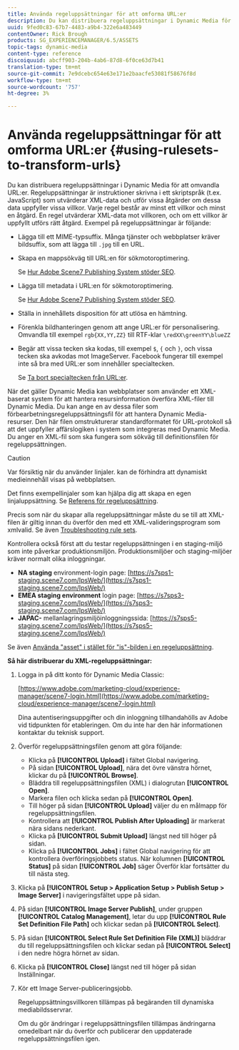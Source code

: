 ```yaml
---
title: Använda regeluppsättningar för att omforma URL:er
description: Du kan distribuera regeluppsättningar i Dynamic Media för att omvandla URL:er. Regeluppsättningar är instruktioner skrivna i ett skriptspråk (t.ex. JavaScript) som utvärderar XML-data och utför vissa åtgärder om dessa data uppfyller vissa villkor.
uuid: 9fed0c83-67b7-4483-a9b4-322e6a483449
contentOwner: Rick Brough
products: SG_EXPERIENCEMANAGER/6.5/ASSETS
topic-tags: dynamic-media
content-type: reference
discoiquuid: abcff903-204b-4ab6-87d8-6f0ce63d7b41
translation-type: tm+mt
source-git-commit: 7e9dcebc654e63e171e2baacfe53081f58676f8d
workflow-type: tm+mt
source-wordcount: '757'
ht-degree: 3%

---
```



# Använda regeluppsättningar för att omforma URL:er {#using-rulesets-to-transform-urls}

Du kan distribuera regeluppsättningar i Dynamic Media för att omvandla URL:er. Regeluppsättningar är instruktioner skrivna i ett skriptspråk (t.ex. JavaScript) som utvärderar XML-data och utför vissa åtgärder om dessa data uppfyller vissa villkor. Varje regel består av minst ett villkor och minst en åtgärd. En regel utvärderar XML-data mot villkoren, och om ett villkor är uppfyllt utförs rätt åtgärd. Exempel på regeluppsättningar är följande:

* Lägga till ett MIME-typsuffix. Många tjänster och webbplatser kräver bildsuffix, som att lägga till `.jpg` till en URL.
* Skapa en mappsökväg till URL:en för sökmotoroptimering.

   Se [Hur Adobe Scene7 Publishing System stöder SEO](/help/assets/assets/s7_seo.pdf).

* Lägga till metadata i URL:en för sökmotoroptimering.

   Se [Hur Adobe Scene7 Publishing System stöder SEO](/help/assets/assets/s7_seo.pdf).

* Ställa in innehållets disposition för att utlösa en hämtning.
* Förenkla bildhanteringen genom att ange URL:er för personalisering. Omvandla till exempel `rgb{XX,YY,ZZ}` till RTF-klar `\redXX\greenYY\blueZZ`

* Begär att vissa tecken ska kodas, till exempel `$`, `{` och `}`, och vissa tecken ska avkodas mot ImageServer. Facebook fungerar till exempel inte så bra med URL:er som innehåller specialtecken.

   Se [Ta bort specialtecken från URL:er](https://helpx.adobe.com/experience-manager/scene7/kb/base/scene7-rulesets/remove-special-characters-urls.html).

När det gäller Dynamic Media kan webbplatser som använder ett XML-baserat system för att hantera resursinformation överföra XML-filer till Dynamic Media. Du kan ange en av dessa filer som förbearbetningsregeluppsättningsfil för att hantera Dynamic Media-resurser. Den här filen omstrukturerar standardformatet för URL-protokoll så att det uppfyller affärslogiken i system som integreras med Dynamic Media. Du anger en XML-fil som ska fungera som sökväg till definitionsfilen för regeluppsättningen.

>[!CAUTION]
>
>Var försiktig när du använder linjaler. kan de förhindra att dynamiskt medieinnehåll visas på webbplatsen.

Det finns exempellinjaler som kan hjälpa dig att skapa en egen linjaluppsättning.
Se [Referens för regeluppsättning](https://docs.adobe.com/content/help/en/dynamic-media-developer-resources/image-serving-api/image-serving-api/rule-set-reference/c-rule-set-reference.html).

Precis som när du skapar alla regeluppsättningar måste du se till att XML-filen är giltig innan du överför den med ett XML-valideringsprogram som xmlvalid.
Se även [Troubleshooting rule sets](https://helpx.adobe.com/experience-manager/scene7/kb/base/scene7-rulesets/scene7-ruleset-troubleshooting.html).

Kontrollera också först att du testar regeluppsättningen i en staging-miljö som inte påverkar produktionsmiljön.
Produktionsmiljöer och staging-miljöer kräver normalt olika inloggningar.

* **NA staging** environment-login page:  [https://s7sps1-staging.scene7.com/IpsWeb/](https://s7sps1-staging.scene7.com/IpsWeb/)
* **EMEA staging environment** login page:  [https://s7sps3-staging.scene7.com/IpsWeb/](https://s7sps3-staging.scene7.com/IpsWeb/)
* **JAPAC-** mellanlagringsmiljöinloggningssida:  [https://s7sps5-staging.scene7.com/IpsWeb/](https://s7sps5-staging.scene7.com/IpsWeb/)

Se även [Använda &quot;asset&quot; i stället för &quot;is&quot;-bilden i en regeluppsättning](https://helpx.adobe.com/experience-manager/scene7/kb/base/scene7-rulesets/ruleset-asset-instead-image.html).

**Så här distribuerar du XML-regeluppsättningar:**

1. Logga in på ditt konto för Dynamic Media Classic:

   [https://www.adobe.com/marketing-cloud/experience-manager/scene7-login.html](https://www.adobe.com/marketing-cloud/experience-manager/scene7-login.html)

   Dina autentiseringsuppgifter och din inloggning tillhandahölls av Adobe vid tidpunkten för etableringen. Om du inte har den här informationen kontaktar du teknisk support.

1. Överför regeluppsättningsfilen genom att göra följande:

   * Klicka på **[!UICONTROL Upload]** i fältet Global navigering.
   * På sidan **[!UICONTROL Upload]**, nära det övre vänstra hörnet, klickar du på **[!UICONTROL Browse]**.
   * Bläddra till regeluppsättningsfilen (XML) i dialogrutan **[!UICONTROL Open]**.
   * Markera filen och klicka sedan på **[!UICONTROL Open]**.
   * Till höger på sidan **[!UICONTROL Upload]** väljer du en målmapp för regeluppsättningsfilen.
   * Kontrollera att **[!UICONTROL Publish After Uploading]** är markerat nära sidans nederkant.
   * Klicka på **[!UICONTROL Submit Upload]** längst ned till höger på sidan.
   * Klicka på **[!UICONTROL Jobs]** i fältet Global navigering för att kontrollera överföringsjobbets status. När kolumnen **[!UICONTROL Status]** på sidan **[!UICONTROL Job]** säger Överför klar fortsätter du till nästa steg.

1. Klicka på **[!UICONTROL Setup > Application Setup > Publish Setup > Image Server]** i navigeringsfältet uppe på sidan.
1. På sidan **[!UICONTROL Image Server Publish]**, under gruppen **[!UICONTROL Catalog Management]**, letar du upp **[!UICONTROL Rule Set Definition File Path]** och klickar sedan på **[!UICONTROL Select]**.
1. På sidan **[!UICONTROL Select Rule Set Definition File (XML)]** bläddrar du till regeluppsättningsfilen och klickar sedan på **[!UICONTROL Select]** i den nedre högra hörnet av sidan.
1. Klicka på **[!UICONTROL Close]** längst ned till höger på sidan Inställningar.
1. Kör ett Image Server-publiceringsjobb.

   Regeluppsättningsvillkoren tillämpas på begäranden till dynamiska mediabildsservrar.

   Om du gör ändringar i regeluppsättningsfilen tillämpas ändringarna omedelbart när du överför och publicerar den uppdaterade regeluppsättningsfilen igen.

